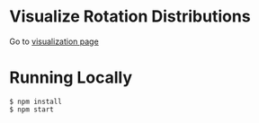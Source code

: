 # Visualize Rotation Distributions

Go to [visualization page](https://zhifanzhu.github.io/visualize-rotations/)

# Running Locally

    $ npm install
    $ npm start
